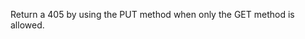 Return a 405 by using the PUT method when only the GET method is allowed.

<resource-map/>

<request/>

<response/>
